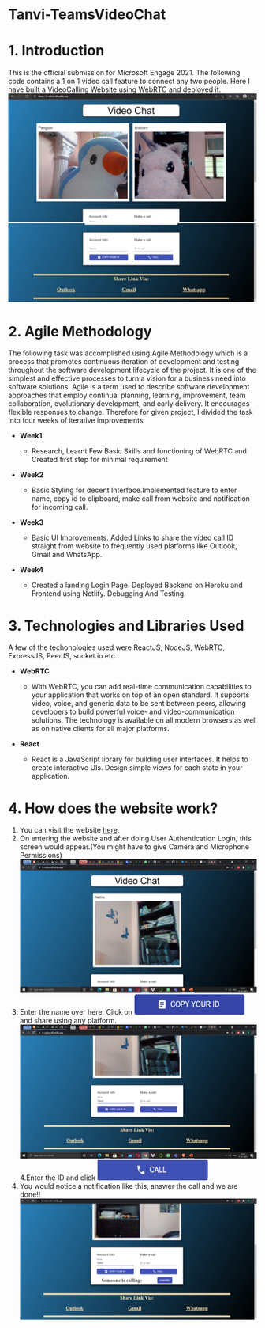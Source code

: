 # Tanvi-TeamsVideoChat
# 1.  **Introduction**
This is the official submission for Microsoft Engage 2021. The following code contains a 1 on 1 video call feature to connect any two people.
Here I have built a VideoCalling Website using WebRTC and deployed it.
![alt text](https://github.com/tanvishahani/Tanvi-TeamsVideoChat/blob/main/Images/WhatsApp%20Image%202021-07-11%20at%203.00.19%20PM.jpeg)
![alt text](https://github.com/tanvishahani/Tanvi-TeamsVideoChat/blob/main/Images/WhatsApp%20Image%202021-07-11%20at%2010.18.30%20PM.jpeg)

# 2.  **Agile Methodology**
The following task was accomplished using Agile Methodology which is a process that promotes continuous iteration of development and testing throughout the software development lifecycle of the project. It is one of the simplest and effective processes to turn a vision for a business need into software solutions. Agile is a term used to describe software development approaches that employ continual planning, learning, improvement, team collaboration, evolutionary development, and early delivery. It encourages flexible responses to change.
Therefore for given project, I divided the task into four weeks of iterative improvements.
* **Week1**
  * Research, Learnt Few Basic Skills and functioning of WebRTC and Created first step for minimal requirement


* **Week2**
  * Basic Styling for decent Interface.Implemented feature to enter name, copy id to clipboard, make call from website and notification for incoming call.


* **Week3**
  * Basic UI Improvements. Added Links to share the video call ID straight from website to frequently used platforms like Outlook, Gmail and WhatsApp.
* **Week4**
  * Created a landing Login Page. Deployed Backend on Heroku and Frontend using Netlify. Debugging And Testing

# 3.  **Technologies and Libraries Used**
A few of the techonologies used were ReactJS, NodeJS, WebRTC, ExpressJS, PeerJS, socket.io etc.

* **WebRTC**
  * With WebRTC, you can add real-time communication capabilities to your application that works on top of an open standard. It supports video, voice, and generic data to be sent between peers, allowing developers to build powerful voice- and video-communication solutions. The technology is available on all modern browsers as well as on native clients for all major platforms.
   
* **React**
  * React is a JavaScript library for building user interfaces. It helps to create interactive UIs. Design simple views for each state in your application. 
# 4.  **How does the website work?**
  1. You can visit the website [here](https://ts-videocall.netlify.app/).  
  2. On entering the website and after doing User Authentication Login, this screen would appear.(You might have to give Camera and Microphone Permissions)
![alt text](https://github.com/tanvishahani/Tanvi-TeamsVideoChat/blob/main/Images/Screenshot%20(781).png)
  3. Enter the name over here, Click on <a href="" target="_blank"><img src="https://github.com/tanvishahani/Tanvi-TeamsVideoChat/blob/main/Images/WhatsApp%20Image%202021-07-11%20at%2010.54.43%20PM.jpeg" alt="Copy ID" height="41" width="224"></a> and share using any platform.![alt text](https://github.com/tanvishahani/Tanvi-TeamsVideoChat/blob/main/Images/Screenshot%20(782).png)
  4.Enter the ID and click <a href="" target="_blank"><img src="https://github.com/tanvishahani/Tanvi-TeamsVideoChat/blob/main/Images/WhatsApp%20Image%202021-07-11%20at%2010.55.00%20PM.jpeg" alt="Copy ID" height="41" width="224"></a>
  5. You would notice a notification like this, answer the call and we are done!!
  ![alt text](https://github.com/tanvishahani/Tanvi-TeamsVideoChat/blob/main/Images/WhatsApp%20Image%202021-07-11%20at%2011.04.10%20PM.jpeg)
